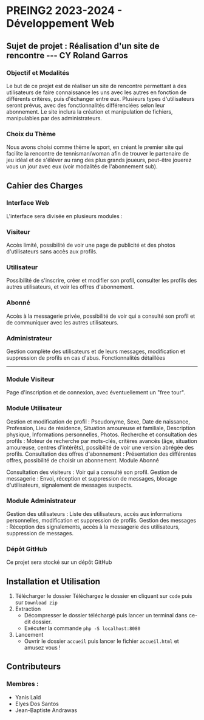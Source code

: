 # PREING2 2023-2024 - Développement Web
## Sujet de projet : Réalisation d'un site de rencontre --- CY Roland Garros


### Objectif et Modalités

Le but de ce projet est de réaliser un site de rencontre permettant à des utilisateurs de faire connaissance les uns avec les autres en fonction de différents critères, puis d'échanger entre eux.
Plusieurs types d'utilisateurs seront prévus, avec des fonctionnalités différenciées selon leur abonnement. Le site inclura la création et manipulation de fichiers, manipulables par des administrateurs.

### Choix du Thème
Nous avons choisi comme thème le sport, en créant le premier site qui facilite la rencontre de tennisman/woman afin de trouver le partenaire de jeu idéal et de s'éléver au rang des plus grands joueurs, peut-être jouerez vous un jour avec eux (voir modalités de l'abonnement sub).

## Cahier des Charges
### Interface Web
L'interface sera divisée en plusieurs modules :

### Visiteur
Accès limité, possibilité de voir une page de publicité et des photos d'utilisateurs sans accès aux profils.
### Utilisateur
Possibilité de s'inscrire, créer et modifier son profil, consulter les profils des autres utilisateurs, et voir les offres d'abonnement.
### Abonné
Accès à la messagerie privée, possibilité de voir qui a consulté son profil et de communiquer avec les autres utilisateurs.
### Administrateur
Gestion complète des utilisateurs et de leurs messages, modification et suppression de profils en cas d'abus.
Fonctionnalités détaillées

----------------------------------------------------------

### Module Visiteur
Page d'inscription et de connexion, avec éventuellement un "free tour".

### Module Utilisateur

Gestion et modification de profil : Pseudonyme, Sexe, Date de naissance, Profession, Lieu de résidence, Situation amoureuse et familiale, Description physique, Informations personnelles, Photos.
Recherche et consultation des profils : Moteur de recherche par mots-clés, critères avancés (âge, situation amoureuse, centres d'intérêts), possibilité de voir une version abrégée des profils.
Consultation des offres d'abonnement : Présentation des différentes offres, possibilité de choisir un abonnement.
Module Abonné

Consultation des visiteurs : Voir qui a consulté son profil.
Gestion de messagerie : Envoi, réception et suppression de messages, blocage d'utilisateurs, signalement de messages suspects.

### Module Administrateur

Gestion des utilisateurs : Liste des utilisateurs, accès aux informations personnelles, modification et suppression de profils.
Gestion des messages : Réception des signalements, accès à la messagerie des utilisateurs, suppression de messages.

### Dépôt GitHub
Ce projet sera stocké sur un dépôt GitHub

## Installation et Utilisation

1. Télécharger le dossier
   Téléchargez le dossier en cliquant sur `code` puis sur `Download zip`
2. Extraction
   * Décompresser le dossier téléchargé puis lancer un terminal dans ce-dit dossier.
   * Exécuter la commande `php -S localhost:8080`
3. Lancement
   * Ouvrir le dossier `accueil` puis lancer le fichier `accueil.html` et amusez vous !
## Contributeurs
### Membres :
* Yanis Laïd
* Elyes Dos Santos
* Jean-Baptiste Andrawas
